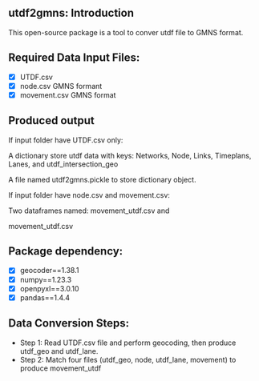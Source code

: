 ## utdf2gmns: Introduction

This open-source package is a tool to conver utdf file to GMNS format.

## Required Data Input Files:

* [X] UTDF.csv
* [X] node.csv GMNS formant
* [X] movement.csv GMNS format

## **Produced output**

If input folder have UTDF.csv only:

A dictionary store utdf data with keys: Networks, Node, Links, Timeplans, Lanes, and utdf_intersection_geo

A file named utdf2gmns.pickle to store dictionary object.


If input folder have node.csv and movement.csv:

Two dataframes named: movement_utdf.csv and

movement_utdf.csv


## **Package dependency**:

* [X] geocoder==1.38.1
* [X] numpy==1.23.3
* [X] openpyxl==3.0.10
* [X] pandas==1.4.4

## Data Conversion Steps:

* Step 1: Read UTDF.csv file and perform geocoding, then produce utdf_geo and utdf_lane.
* Step 2: Match four files (utdf_geo, node, utdf_lane, movement) to produce movement_utdf
